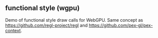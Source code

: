 ## functional style (wgpu)

Demo of functional style draw calls for WebGPU. Same concept as https://github.com/regl-project/regl and https://github.com/pex-gl/pex-context.
